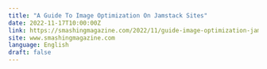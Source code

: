 ```yaml
---
title: "A Guide To Image Optimization On Jamstack Sites"
date: 2022-11-17T10:00:00Z
link: https://smashingmagazine.com/2022/11/guide-image-optimization-jamstack-sites/?utm_medium=RSS&utm_source=news.12bit.vn
site: www.smashingmagazine.com
language: English
draft: false
---
```

